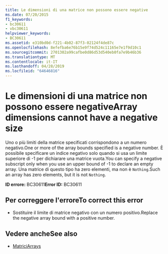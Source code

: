 ```yaml
---
title: Le dimensioni di una matrice non possono essere negative
ms.date: 07/20/2015
f1_keywords:
- bc30611
- vbc30611
helpviewer_keywords:
- BC30611
ms.assetid: e310bd0d-f221-4b02-87f3-02124f4de87c
ms.openlocfilehash: 8efefba6e76b15e9f74d524c11165e7e1f9d10c1
ms.sourcegitcommit: 2701302a99cafbe0d86d53d540eb0fa7e9b46b36
ms.translationtype: MT
ms.contentlocale: it-IT
ms.lasthandoff: 04/28/2019
ms.locfileid: "64646816"
---
```

# <a name="array-dimensions-cannot-have-a-negative-size"></a><span data-ttu-id="7ee03-102">Le dimensioni di una matrice non possono essere negative</span><span class="sxs-lookup"><span data-stu-id="7ee03-102">Array dimensions cannot have a negative size</span></span>
<span data-ttu-id="7ee03-103">Uno o più limiti della matrice specificati corrispondono a un numero negativo.</span><span class="sxs-lookup"><span data-stu-id="7ee03-103">One or more of the array bounds specified is a negative number.</span></span> <span data-ttu-id="7ee03-104">È possibile specificare un indice negativo solo quando si usa un limite superiore di -1 per dichiarare una matrice vuota.</span><span class="sxs-lookup"><span data-stu-id="7ee03-104">You can specify a negative subscript only when you use an upper bound of -1 to declare an empty array.</span></span> <span data-ttu-id="7ee03-105">Una matrice di questo tipo ha zero elementi, ma non è `Nothing`.</span><span class="sxs-lookup"><span data-stu-id="7ee03-105">Such an array has zero elements, but it is not `Nothing`.</span></span>  
  
 <span data-ttu-id="7ee03-106">**ID errore:** BC30611</span><span class="sxs-lookup"><span data-stu-id="7ee03-106">**Error ID:** BC30611</span></span>  
  
## <a name="to-correct-this-error"></a><span data-ttu-id="7ee03-107">Per correggere l'errore</span><span class="sxs-lookup"><span data-stu-id="7ee03-107">To correct this error</span></span>  
  
- <span data-ttu-id="7ee03-108">Sostituire il limite di matrice negativo con un numero positivo.</span><span class="sxs-lookup"><span data-stu-id="7ee03-108">Replace the negative array bound with a positive number.</span></span>  
  
## <a name="see-also"></a><span data-ttu-id="7ee03-109">Vedere anche</span><span class="sxs-lookup"><span data-stu-id="7ee03-109">See also</span></span>

- [<span data-ttu-id="7ee03-110">Matrici</span><span class="sxs-lookup"><span data-stu-id="7ee03-110">Arrays</span></span>](../../visual-basic/programming-guide/language-features/arrays/index.md)
